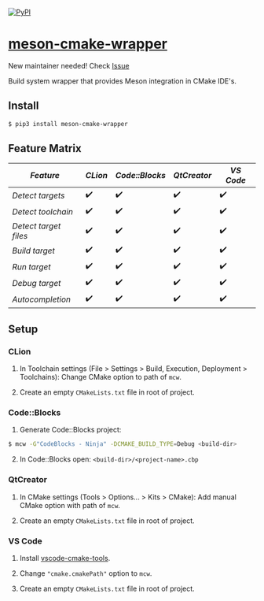 [![PyPI](https://img.shields.io/pypi/v/meson-cmake-wrapper.svg)](https://pypi.python.org/pypi/meson-cmake-wrapper)

# [meson-cmake-wrapper](https://gitlab.com/prozum/devel/meson-cmake-wrapper/)
New maintainer needed! Check [Issue](https://github.com/prozum/meson-cmake-wrapper/issues/22)

Build system wrapper that provides Meson integration in CMake IDE's.

## Install
```bash
$ pip3 install meson-cmake-wrapper
```

## Feature Matrix
| *Feature* | *CLion* | *Code::Blocks* | *QtCreator* | *VS Code* |
|-|-|-|-|-| 
| *Detect targets* | :heavy_check_mark: | :heavy_check_mark: | :heavy_check_mark: | :heavy_check_mark: |
| *Detect toolchain* | :heavy_check_mark: | :heavy_check_mark: | :heavy_check_mark: | :heavy_check_mark: |
| *Detect target files* | :heavy_check_mark: | :heavy_check_mark: | :heavy_check_mark: | :heavy_check_mark: |
| *Build target* | :heavy_check_mark: | :heavy_check_mark: | :heavy_check_mark: | :heavy_check_mark: |
| *Run target* | :heavy_check_mark: | :heavy_check_mark: | :heavy_check_mark: | :heavy_check_mark: |
| *Debug target* | :heavy_check_mark: | :heavy_check_mark: | :heavy_check_mark: | :heavy_check_mark: |
| *Autocompletion* | :heavy_check_mark: | :heavy_check_mark: | :heavy_check_mark: | :heavy_check_mark: |


## Setup
### CLion
1. In Toolchain settings (File > Settings > Build, Execution, Deployment > Toolchains):
Change CMake option to path of `mcw`.

2. Create an empty `CMakeLists.txt` file in root of project.

### Code::Blocks
1. Generate Code::Blocks project: 

```bash
$ mcw -G"CodeBlocks - Ninja" -DCMAKE_BUILD_TYPE=Debug <build-dir>
```

2. In Code::Blocks open: `<build-dir>/<project-name>.cbp` 

### QtCreator
1. In CMake settings (Tools > Options... > Kits > CMake):
Add manual CMake option with path of `mcw`.

2. Create an empty `CMakeLists.txt` file in root of project.

### VS Code
1. Install [vscode-cmake-tools](https://github.com/vector-of-bool/vscode-cmake-tools).

2. Change `"cmake.cmakePath"` option to `mcw`.

3. Create an empty `CMakeLists.txt` file in root of project.
